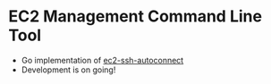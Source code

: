 # EC2 Management Command Line Tool
- Go implementation of [ec2-ssh-autoconnect](https://github.com/alicek106/ec2-ssh-autoconnect)
- Development is on going!